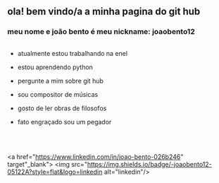 ## ola! bem vindo/a a minha pagina do git hub 
### meu nome e joão bento é meu nickname: joaobento12

<p align="left"> <img srg="https://komarev.com/ghpvc/?userneme=joaobento12&color=violete alt="profile views"/> </p>

- atualmente estou trabalhando na enel 

- estou aprendendo python

- pergunte a mim sobre git hub

- sou compositor de músicas

- gosto de ler obras de filosofos

- fato engraçado sou um pegador 

<br><br>

<a href="https://www.linkedin.com/in/joao-bento-026b246" target"_blank">
	<img src="https://img.shields.io/badge/-joaobento12-05122A?style=flat&logo=linkedin alt="linkedin"/>
</a>



